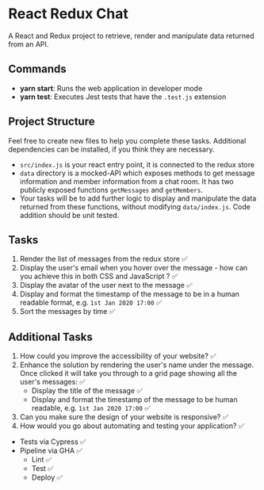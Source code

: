 # React Redux Chat

A React and Redux project to retrieve, render and manipulate data returned from an API.

## Commands

- **yarn start**: Runs the web application in developer mode
- **yarn test**: Executes Jest tests that have the `.test.js` extension

## Project Structure

Feel free to create new files to help you complete these tasks. Additional dependencies can be installed, if you think they are necessary.

* `src/index.js` is your react entry point, it is connected to the redux store
* `data` directory is a mocked-API which exposes methods to get message information and member information from a chat room.
It has two publicly exposed functions `getMessages` and `getMembers`.
* Your tasks will be to add further logic to display and manipulate the data returned from these functions, without modifying `data/index.js`.  Code addition should be unit tested.

## Tasks

1. Render the list of messages from the redux store ✅
2. Display the user's email when you hover over the message - how can you achieve this in both CSS and JavaScript ? ✅
3. Display the avatar of the user next to the message ✅
4. Display and format the timestamp of the message to be in a human readable format, e.g. `1st Jan 2020 17:00` ✅
5. Sort the messages by time ✅

## Additional Tasks

1. How could you improve the accessibility of your website? ✅
2. Enhance the solution by rendering the user's name under the message. Once clicked it will take you through to a grid page showing all the user's messages: ✅
    * Display the title of the message ✅
    * Display and format the timestamp of the message to be human readable, e.g. `1st Jan 2020 17:00` ✅
3. Can you make sure the design of your website is responsive? ✅
4. How would you go about automating and testing your application? ✅
  * Tests via Cypress ✅
  * Pipeline via GHA ✅
    * Lint ✅
    * Test ✅
    * Deploy ✅
